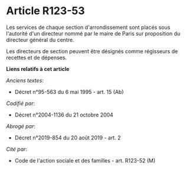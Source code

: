 # Article R123-53

Les services de chaque section d'arrondissement sont placés sous l'autorité d'un directeur nommé par le maire de Paris sur
proposition du directeur général du centre.

Les directeurs de section peuvent être désignés comme régisseurs de recettes et de dépenses.

**Liens relatifs à cet article**

_Anciens textes_:

  - Décret n°95-563 du 6 mai 1995 - art. 15 (Ab)

_Codifié par_:

  - Décret n°2004-1136 du 21 octobre 2004

_Abrogé par_:

  - Décret n°2019-854 du 20 août 2019 - art. 2

_Cité par_:

  - Code de l'action sociale et des familles - art. R123-52 (M)
